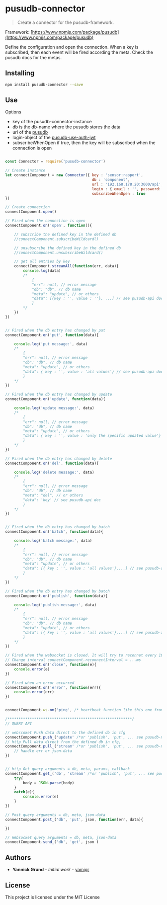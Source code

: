 # pusudb-connector

> Create a connector for the pusudb-framework.

Framework: [https://www.npmjs.com/package/pusudb](https://www.npmjs.com/package/pusudb)

Define the configuration and open the connection. When a key is subscribed, then each event will be fired according the meta. Check the pusudb docs for the metas.

<a name="installing"></a>
## Installing

```sh
npm install pusudb-connector --save
```

## Use

Options
* key of the pusudb-connector-instance 
* db is the db-name where the pusudb stores the data
* url of the [pusudb](https://www.npmjs.com/package/pusudb)
* login-object of the [pusudb-use-auth-jwt](https://www.npmjs.com/package/pusudb-use-auth-jwt)
* subscribeWhenOpen if true, then the key will be subscribed when the connection is open

```js

const Connector = require('pusudb-connector')

// Create instance
let connectComponent = new Connector({ key : 'sensor:rapport', 
                                       db : 'component', 
                                       url : '192.168.178.20:3000/api', 
                                       login : { email : '', password: '' }, // or null when no login required, check object in pusudb
                                       subscribeWhenOpen : true
})

// Create connection 
connectComponent.open()

// Fired when the connection is open
connectComponent.on('open', function(){

    // subscribe the defined key in the defined db
    //connectComponent.subscribeWildcard()

    // unsubscribe the defined key in the defined db
    //connectComponent.unsubscribeWildcard()

    // get all entries by key
    connectComponent.streamAll(function(err, data){
        console.log(data)
        /*
            {
            "err": null, // error message
            "db": "db", // db name
            "meta": "update", // or others
            "data": [{key : '', value : ''}, ...] // see pusudb-api doc
            }
        */
    })
})


// Fired when the db entry has changed by put
connectComponent.on('put', function(data){

    console.log('put message:', data)
    /*
        {
        "err": null, // error message
        "db": "db", // db name
        "meta": "update", // or others
        "data": { key : '', value : 'all values'} // see pusudb-api doc
        }
    */
})

// Fired when the db entry has changed by update
connectComponent.on('update', function(data){

    console.log('update message:', data)
    /*
        {
        "err": null, // error message
        "db": "db", // db name
        "meta": "update", // or others
        "data": { key : '', value : 'only the specific updated value'} // see pusudb-api doc
        }
    */
})

// Fired when the db entry has changed by delete
connectComponent.on('del', function(data){

    console.log('delete message:', data)
    /*
        {
        "err": null, // error message
        "db": "db", // db name
        "meta": "del", // or others
        "data": 'key' // see pusudb-api doc
        }
    */
})


// Fired when the db entry has changed by batch
connectComponent.on('batch', function(data){

    console.log('batch message:', data)
    /*
        {
        "err": null, // error message
        "db": "db", // db name
        "meta": "update", // or others
        "data": [{ key : '', value : 'all values'},...] // see pusudb-api doc
        }
    */
})

// Fired when the db entry has changed by batch
connectComponent.on('publish', function(data){

    console.log('publish message:', data)
    /*
        {
        "err": null, // error message
        "db": "db", // db name
        "meta": "update", // or others
        "data": [{ key : '', value : 'all values'},...] // see pusudb-api doc
        }
    */
})

// Fired when the websocket is closed. It will try to reconnet every 10s.
// Change interval connectComponent.reconnectInterval = ...ms
connectComponent.on('close', function(e){
    console.error(e)
})

// Fired when an error occurred
connectComponent.on('error', function(err){
    console.error(err)
})


connectComponent.ws.on('ping', /* heartbeat function like this one from package ws */)

/********************************************************/
// QUERY API

// webscoket Push data direct to the defined db in cfg
connectComponent.push_('update' /*or 'publish', 'put', ... see pusudb-metas*/, { key : data.key, value : data.value})
// http Pull data direct from the defined db in cfg,
connectComponent.pull_('stream' /*or 'publish', 'put', ... see pusudb-metas*/, { gte : 'bla:', lte: 'bla:~'}, function(err, data){
    // handle err or json-data
})


// http Get query arguments = db, meta, params, callback
connectComponent.get_('db', 'stream' /*or 'publish', 'put', ... see pusudb-metas*/, 'gte=componentA&lte=componentA~', function(err, body){
    try{
        body = JSON.parse(body)
    }
    catch(e){
        console.error(e)
    }     
})

// Post query arguments = db, meta, json-data
connectComponent.post_('db', 'put', json, function(err, data){

})

// Websocket query arguments = db, meta, json-data
connectComponent.send_('db', 'get', json )

```

<a name="authors"></a>

## Authors

* **Yannick Grund** - *Initial work* - [yamigr](https://github.com/yamigr)

<a name="license"></a>

## License

This project is licensed under the MIT License

